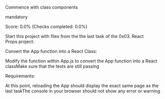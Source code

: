 Commence with class components

mandatory

Score: 0.0% (Checks completed: 0.0%)

Start this project with files from the the last task of the 0x03. React Props project:

Convert the App function into a React Class:

Modify the function within App.js to convert the App function into a React classMake sure that the tests are still passing

Requirements:

At this point, reloading the App should display the exact same page as the last taskThe console in your browser should not show any error or warning


